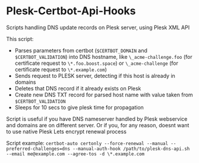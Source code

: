 # Plesk-Certbot-Api-Hooks
Scripts handling DNS update records on Plesk server, using Plesk XML API

This script:
- Parses parameters from certbot (`$CERTBOT_DOMAIN` and `$CERTBOT_VALIDATION`) into DNS hostname, like `\_acme-challenge.foo` (for certificate request to `\*.foo.boost.space`) or `\_acme-challenge` (for certificate request to `\*.example.com`)
- Sends request to PLESK server, detecting if this host is already in domains
- Deletes that DNS record if it already exists on Plesk
- Create new DNS TXT record for parsed host name with value taken from `$CERTBOT_VALIDATION`
- Sleeps for 10 secs to give plesk time for propagation

Script is useful if you have DNS nameserver handled by Plesk webservice and domains are on different server. Or if you, for any reason, doesnt want to use native Plesk Lets encrypt renewal process

Script example:
`certbot-auto certonly --force-renewal --manual --preferred-challenges=dns --manual-auth-hook /path/to/plesk-dns-api.sh --email me@example.com --agree-tos -d \*.example.com`
